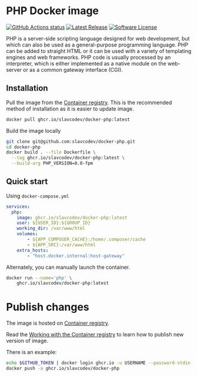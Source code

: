 # PHP Docker image

[![GitHub Actions status][ico-github-actions]][link-github]
[![Latest Release][ico-version]][link-github]
[![Software License][ico-license]][link-license]

[ico-version]: https://img.shields.io/github/tag/slavcodev/docker-php.svg?label=latest
[ico-github-actions]: https://github.com/slavcodev/docker-php/workflows/publish/badge.svg
[ico-license]: https://img.shields.io/badge/License-MIT-blue.svg

[link-github]: https://github.com/slavcodev/docker-php
[link-license]: LICENSE
[link-github-package]: https://github.com/slavcodev/docker-php/pkgs/container/docker-php

PHP is a server-side scripting language designed for web development,
but which can also be used as a general-purpose programming language.
PHP can be added to straight HTML or it can be used with a variety of templating engines and web frameworks.
PHP code is usually processed by an interpreter, which is either implemented as a native module on the web-server
or as a common gateway interface (CGI).

## Installation

Pull the image from the [Container registry][link-github-package].
This is the recommended method of installation as it is easier to update image.

```bash
docker pull ghcr.io/slavcodev/docker-php:latest
```

Build the image locally

```bash
git clone git@github.com:slavcodev/docker-php.git 
cd docker-php
docker build . --file Dockerfile \
  --tag ghcr.io/slavcodev/docker-php:latest \
  --build-arg PHP_VERSION=8.0-fpm
```

## Quick start

Using `docker-compose.yml`

```yaml
services:
  php:
    image: ghcr.io/slavcodev/docker-php:latest
    user: ${USER_ID}:${GROUP_ID}
    working_dir: /var/www/html
    volumes:
        - ${APP_COMPOSER_CACHE}:/home/.composer/cache
        - ${APP_SRC}:/var/www/html
    extra_hosts:
        - "host.docker.internal:host-gateway"
```

Alternately, you can manually launch the container.

```bash
docker run --name='php' \
    ghcr.io/slavcodev/docker-php:latest
```

# Publish changes

The image is hosted on [Container registry][link-github-package].

Read the [Working with the Container registry](https://docs.github.com/en/packages/working-with-a-github-packages-registry/working-with-the-container-registry) 
to learn how to publish new version of image.

There is an example:

```bash
echo $GITHUB_TOKEN | docker login ghcr.io -u USERNAME --password-stdin
docker push -a ghcr.io/slavcodev/docker-php
```
